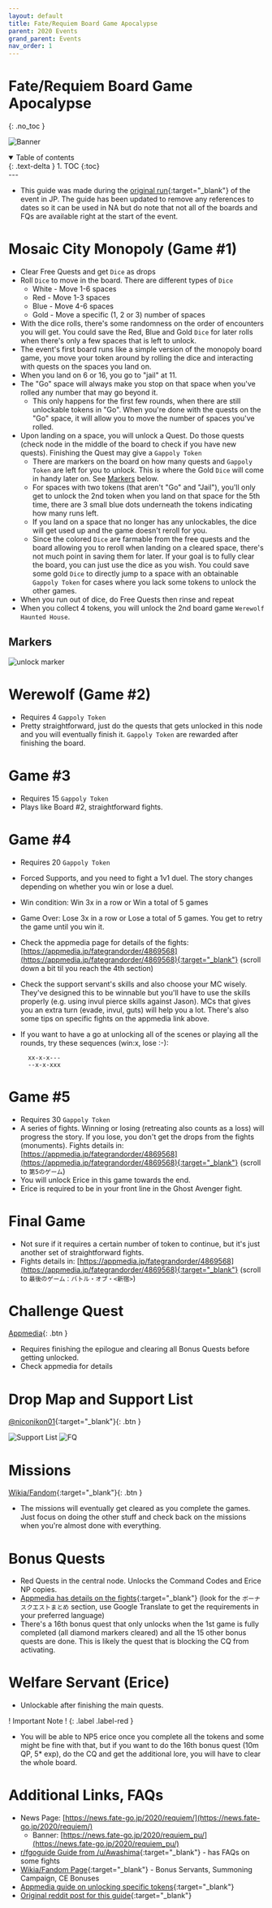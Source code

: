 ```yaml
---
layout: default
title: Fate/Requiem Board Game Apocalypse
parent: 2020 Events
grand_parent: Events
nav_order: 1
---
```


# Fate/Requiem Board Game Apocalypse
{: .no_toc }

![Banner](https://news.fate-go.jp/wp-content/uploads/2020/requiem_full_udcns/top_banner.png)

<details open markdown="block">
  <summary>
    Table of contents
  </summary>
  {: .text-delta }
1. TOC
{:toc}
</details>
---

* This guide was made during the [original run](https://old.reddit.com/r/grandorder/comments/gqe1ef/faterequiem_board_game_apocalypse_miniguide/){:target="_blank"} of the event in JP. The guide has been updated to remove any references to dates so it can be used in NA but do note that not all of the boards and FQs are available right at the start of the event.

# Mosaic City Monopoly (Game #1)

* Clear Free Quests and get `Dice` as drops
* Roll `Dice` to move in the board. There are different types of `Dice`
    * White - Move 1-6 spaces
    * Red - Move 1-3 spaces
    * Blue - Move 4-6 spaces
    * Gold - Move a specific (1, 2 or 3) number of spaces
* With the dice rolls, there's some randomness on the order of encounters you will get. You could save the Red, Blue and Gold `Dice` for later rolls when there's only a few spaces that is left to unlock.
* The event's first board runs like a simple version of the monopoly board game, you move your token around by rolling the dice and interacting with quests on the spaces you land on.
* When you land on 6 or 16, you go to "jail" at 11.
* The "Go" space will always make you stop on that space when you've rolled any number that may go beyond it.
    * This only happens for the first few rounds, when there are still unlockable tokens in "Go". When you're done with the quests on the "Go" space, it will allow you to move the number of spaces you've rolled.
* Upon landing on a space, you will unlock a Quest. Do those quests (check node in the middle of the board to check if you have new quests). Finishing the Quest may give a `Gappoly Token`
    * There are markers on the board on how many quests and `Gappoly Token` are left for you to unlock. This is where the Gold `Dice` will come in handy later on. See [Markers](#markers) below.
    * For spaces with two tokens (that aren't "Go" and "Jail"), you'll only get to unlock the 2nd token when you land on that space for the 5th time, there are 3 small blue dots underneath the tokens indicating how many runs left.
    * If you land on a space that no longer has any unlockables, the dice will get used up and the game doesn't reroll for you.
    * Since the colored `Dice` are farmable from the free quests and the board allowing you to reroll when landing on a cleared space, there's not much point in saving them for later. If your goal is to fully clear the board, you can just use the dice as you wish. You could save some gold `Dice` to directly jump to a space with an obtainable `Gappoly Token` for cases where you lack some tokens to unlock the other games.
* When you run out of dice, do Free Quests then rinse and repeat
* When you collect 4 tokens, you will unlock the 2nd board game `Werewolf Haunted House`.

## Markers
![unlock marker](https://news.fate-go.jp/wp-content/uploads/2020/requiem_full_udcns/info_image_16.png)

# Werewolf (Game #2)

* Requires 4 `Gappoly Token`
* Pretty straightforward, just do the quests that gets unlocked in this node and you will eventually finish it. `Gappoly Token` are rewarded after finishing the board.

# Game #3

* Requires 15 `Gappoly Token`
* Plays like Board #2, straightforward fights.

# Game #4

* Requires 20 `Gappoly Token`
* Forced Supports, and you need to fight a 1v1 duel. The story changes depending on whether you win or lose a duel.
* Win condition: Win 3x in a row or Win a total of 5 games
* Game Over: Lose 3x in a row or Lose a total of 5 games. You get to retry the game until you win it.
* Check the appmedia page for details of the fights: [https://appmedia.jp/fategrandorder/4869568](https://appmedia.jp/fategrandorder/4869568){:target="_blank"} (scroll down a bit til you reach the 4th section)
* Check the support servant's skills and also choose your MC wisely. They've designed this to be winnable but you'll have to use the skills properly (e.g. using invul pierce skills against Jason). MCs that gives you an extra turn (evade, invul, guts) will help you a lot. There's also some tips on specific fights on the appmedia link above.
* If you want to have a go at unlocking all of the scenes or playing all the rounds, try these sequences (win:x, lose :-):

        xx-x-x---
        --x-x-xxx

# Game #5

* Requires 30 `Gappoly Token`
* A series of fights. Winning or losing (retreating also counts as a loss) will progress the story. If you lose, you don't get the drops from the fights (monuments). Fights details in: [https://appmedia.jp/fategrandorder/4869568](https://appmedia.jp/fategrandorder/4869568){:target="_blank"} (scroll to `第5のゲーム`)
* You will unlock Erice in this game towards the end.
* Erice is required to be in your front line in the Ghost Avenger fight.

# Final Game

* Not sure if it requires a certain number of token to continue, but it's just another set of straightforward fights.
* Fights details in: [https://appmedia.jp/fategrandorder/4869568](https://appmedia.jp/fategrandorder/4869568){:target="_blank"} (scroll to `最後のゲーム：バトル・オブ・<新宿>`)

# Challenge Quest
[Appmedia](https://appmedia.jp/fategrandorder/4917349){: .btn }
* Requires finishing the epilogue and clearing all Bonus Quests before getting unlocked.
* Check appmedia for details

# Drop Map and Support List

[@niconikon01](https://twitter.com/niconikon01/status/1266319490314145794){:target="_blank"}{: .btn }

![Support List](https://pbs.twimg.com/media/EZLesgIUMAAdDq2?format=jpg&name=large)
![FQ](https://pbs.twimg.com/media/EZLenVeUMAQs57P?format=jpg&name=4096x4096)

# Missions

[Wikia/Fandom](https://fategrandorder.fandom.com/wiki/Board_Game_Apocalypse/Mission_List){:target="_blank"}{: .btn }

* The missions will eventually get cleared as you complete the games. Just focus on doing the other stuff and check back on the missions when you're almost done with everything.

# Bonus Quests

* Red Quests in the central node. Unlocks the Command Codes and Erice NP copies.
* [Appmedia has details on the fights](https://appmedia.jp/fategrandorder/4861522){:target="_blank"} (look for the `ボーナスクエストまとめ` section, use Google Translate to get the requirements in your preferred language)
* There's a 16th bonus quest that only unlocks when the 1st game is fully completed (all diamond markers cleared) and all the 15 other bonus quests are done. This is likely the quest that is blocking the CQ from activating.

# Welfare Servant (Erice)

* Unlockable after finishing the main quests.

! Important Note !
{: .label .label-red }

* You will be able to NP5 erice once you complete all the tokens and some might be fine with that, but if you want to do the 16th bonus quest (10m QP, 5* exp), do the CQ and get the additional lore, you will have to clear the whole board.


# Additional Links, FAQs
* News Page: [https://news.fate-go.jp/2020/requiem/](https://news.fate-go.jp/2020/requiem/)
  * Banner: [https://news.fate-go.jp/2020/requiem_pu/](https://news.fate-go.jp/2020/requiem_pu/)
* [r/fgoguide Guide from /u/Awashima](https://old.reddit.com/r/FGOGuide/comments/gqelkg/fgo_x_faterequiem_collab_guide/){:target="_blank"} - has FAQs on some fights
* [Wikia/Fandom Page](https://fategrandorder.fandom.com/wiki/Board_Game_Apocalypse){:target="_blank"} - Bonus Servants, Summoning Campaign, CE Bonuses
* [Appmedia guide on unlocking specific tokens](https://appmedia.jp/fategrandorder/4893028){:target="_blank"}
* [Original reddit post for this guide](https://old.reddit.com/r/grandorder/comments/gqe1ef/faterequiem_board_game_apocalypse_miniguide/){:target="_blank"}